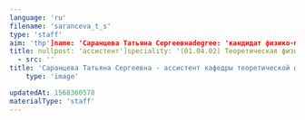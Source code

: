 ```yaml
---
language: 'ru'
filename: 'saranceva_t_s'
type: 'staff'
aim: 'thp']name: 'Саранцева Татьяна Сергеевнаdegree: 'кандидат физико-математических наук'
title: nullpost: 'ассистент']speciality: '(01.04.02) Теоретическая физикаcontacts: []avatar:
  - src: ''
title: 'Саранцева Татьяна Сергеевна - ассистент кафедры теоретической физики'
    type: 'image'

updatedAt: 1568360578
materialType: 'staff'
---
```


